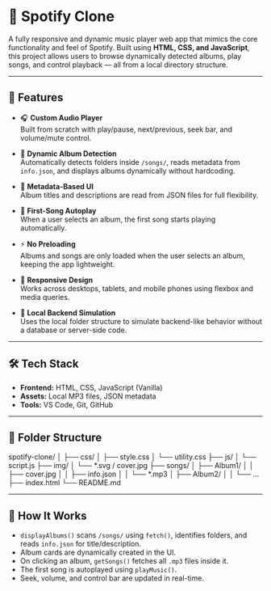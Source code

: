 # 🎵 Spotify Clone

A fully responsive and dynamic music player web app that mimics the core functionality and feel of Spotify. Built using **HTML, CSS, and JavaScript**, this project allows users to browse dynamically detected albums, play songs, and control playback — all from a local directory structure.

---

## 🚀 Features

- 🎧 **Custom Audio Player**  
  Built from scratch with play/pause, next/previous, seek bar, and volume/mute control.

- 📁 **Dynamic Album Detection**  
  Automatically detects folders inside `/songs/`, reads metadata from `info.json`, and displays albums dynamically without hardcoding.

- 📄 **Metadata-Based UI**  
  Album titles and descriptions are read from JSON files for full flexibility.

- 🧠 **First-Song Autoplay**  
  When a user selects an album, the first song starts playing automatically.

- ⚡ **No Preloading**  
  Albums and songs are only loaded when the user selects an album, keeping the app lightweight.

- 📱 **Responsive Design**  
  Works across desktops, tablets, and mobile phones using flexbox and media queries.

- 💾 **Local Backend Simulation**  
  Uses the local folder structure to simulate backend-like behavior without a database or server-side code.

---

## 🛠️ Tech Stack

- **Frontend:** HTML, CSS, JavaScript (Vanilla)
- **Assets:** Local MP3 files, JSON metadata
- **Tools:** VS Code, Git, GitHub

---

## 📁 Folder Structure

spotify-clone/
│
├── css/
│ ├── style.css
│ └── utility.css
├── js/
│ └── script.js
├── img/
│ └── *.svg / cover.jpg
├── songs/
│ ├── Album1/
│ │ ├── cover.jpg
│ │ ├── info.json
│ │ └── *.mp3
│ ├── Album2/
│ │ └── ...
├── index.html
└── README.md


---

## 🧪 How It Works

- `displayAlbums()` scans `/songs/` using `fetch()`, identifies folders, and reads `info.json` for title/description.
- Album cards are dynamically created in the UI.
- On clicking an album, `getSongs()` fetches all `.mp3` files inside it.
- The first song is autoplayed using `playMusic()`.
- Seek, volume, and control bar are updated in real-time.



